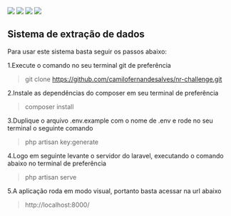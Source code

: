 ![](https://img.shields.io/badge/PHP-7.1-blue.svg) ![](https://img.shields.io/badge/Laravel-5.3-orange.svg) ![](https://img.shields.io/badge/Composer-1.0-yellow.svg) ![](https://img.shields.io/badge/status-Completed-green.svg) 


## Sistema de extração de dados

Para usar este sistema basta seguir os passos abaixo:

1.Execute o comando no seu terminal git de preferência
> git clone https://github.com/camilofernandesalves/nr-challenge.git

2.Instale as dependências do composer em seu terminal de preferência
> composer install

3.Duplique o arquivo .env.example com o nome de .env e rode no seu terminal o seguinte comando
> php artisan key:generate

4.Logo em seguinte levante o servidor do laravel, executando o comando abaixo no terminal de preferência
> php artisan serve

5.A aplicação roda em modo visual, portanto basta acessar na url abaixo
> http://localhost:8000/
